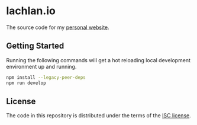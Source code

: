 # lachlan.io

The source code for my [personal website](https://lachlan.io).

## Getting Started

Running the following commands will get a hot reloading local development environment up and running.

```bash
npm install --legacy-peer-deps
npm run develop
```

## License

The code in this repository is distributed under the terms of the [ISC license](LICENSE.md).
